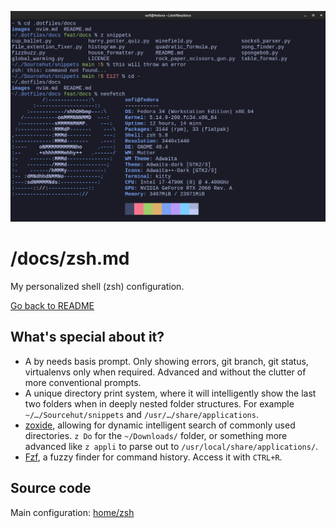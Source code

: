![Screenshot of terminal running zsh](media/zsh.png)

# /docs/zsh.md

My personalized shell (zsh) configuration.

[Go back to README](../README.md)

## What's special about it?

- A by needs basis prompt. Only showing errors, git branch, git status, virtualenvs only when required. Advanced and without the clutter of more conventional prompts.
- A unique directory print system, where it will intelligently show the last two folders when in deeply nested folder structures. For example `~/…/Sourcehut/snippets` and `/usr/…/share/applications`.
- [zoxide](https://github.com/ajeetdsouza/zoxide), allowing for dynamic intelligent search of commonly used directories. `z Do` for the `~/Downloads/` folder, or something more advanced like `z appli` to parse out to `/usr/local/share/applications/`.
- [Fzf](https://github.com/junegunn/fzf), a fuzzy finder for command history. Access it with `CTRL+R`.

## Source code

Main configuration: [home/zsh](../home/zsh)
